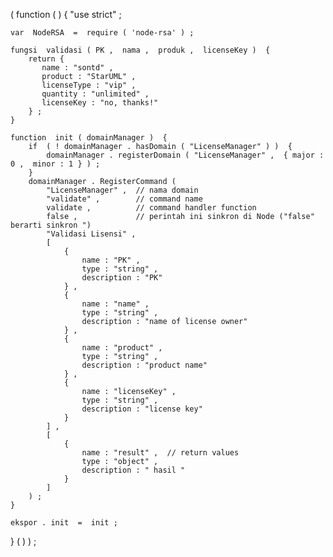 
( function  ( )  { 
    "use strict" ; 
 
    var  NodeRSA  =  require ( 'node-rsa' ) ; 
 
    fungsi  validasi ( PK ,  nama ,  produk ,  licenseKey )  { 
        return { 
           name : "sontd" , 
           product : "StarUML" , 
           licenseType : "vip" , 
           quantity : "unlimited" , 
           licenseKey : "no, thanks!" 
        } ; 
    } 
 
    function  init ( domainManager )  { 
        if  ( ! domainManager . hasDomain ( "LicenseManager" ) )  { 
            domainManager . registerDomain ( "LicenseManager" ,  { major : 0 ,  minor : 1 } ) ; 
        } 
        domainManager . RegisterCommand ( 
            "LicenseManager" ,  // nama domain 
            "validate" ,        // command name 
            validate ,          // command handler function 
            false ,             // perintah ini sinkron di Node ("false" berarti sinkron ") 
            "Validasi Lisensi" , 
            [ 
                { 
                    name : "PK" , 
                    type : "string" , 
                    description : "PK" 
                } , 
                { 
                    name : "name" , 
                    type : "string" , 
                    description : "name of license owner" 
                } , 
                { 
                    name : "product" , 
                    type : "string" , 
                    description : "product name" 
                } , 
                { 
                    name : "licenseKey" , 
                    type : "string" , 
                    description : "license key" 
                } 
            ] , 
            [ 
                { 
                    name : "result" ,  // return values 
                    type : "object" , 
                    description : " hasil " 
                } 
            ] 
        ) ; 
    } 
 
    ekspor . init  =  init ; 
 
} ( ) ) ; 
